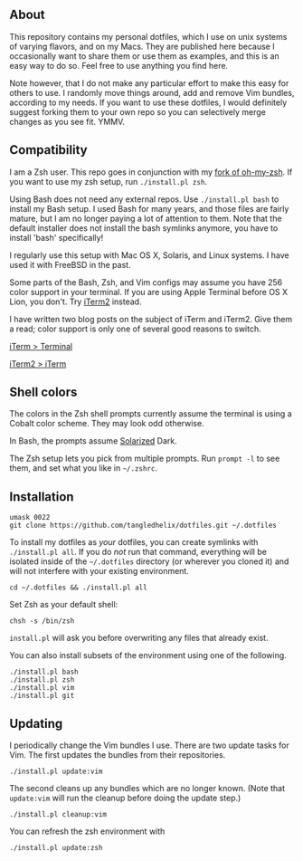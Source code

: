 
About
-----

This repository contains my personal dotfiles, which I use on unix systems of
varying flavors, and on my Macs. They are published here because I
occasionally want to share them or use them as examples, and this is an easy
way to do so. Feel free to use anything you find here.

Note however, that I do not make any particular effort to make this easy for
others to use. I randomly move things around, add and remove Vim bundles,
according to my needs. If you want to use these dotfiles, I would definitely
suggest forking them to your own repo so you can selectively merge changes as
you see fit. YMMV.

Compatibility
-------------

I am a Zsh user. This repo goes in conjunction with my
[fork of oh-my-zsh][zfork]. If you want to use my zsh setup, run
`./install.pl zsh`.

[zfork]: https://github.com/tangledhelix/oh-my-zsh

Using Bash does not need any external repos. Use `./install.pl bash` to
install my Bash setup. I used Bash for many years, and those files are fairly
mature, but I am no longer paying a lot of attention to them. Note that the
default installer does not install the bash symlinks anymore, you have
to install 'bash' specifically!

I regularly use this setup with Mac OS X, Solaris, and Linux systems. I have
used it with FreeBSD in the past.

Some parts of the Bash, Zsh, and Vim configs may assume you have 256 color
support in your terminal. If you are using Apple Terminal before OS X Lion,
you don't. Try [iTerm2][] instead.

[iterm2]: http://sites.google.com/site/iterm2home/

I have written two blog posts on the subject of iTerm and iTerm2. Give them a
read; color support is only one of several good reasons to switch.

[iTerm > Terminal](http://tangledhelix.com/blog/2010/11/20/iterm-terminal/)

[iTerm2 > iTerm](http://tangledhelix.com/blog/2010/12/06/iterm2-iterm/)

Shell colors
------------

The colors in the Zsh shell prompts currently assume the terminal is using
a Cobalt color scheme. They may look odd otherwise.

In Bash, the prompts assume [Solarized][] Dark.

[solarized]: http://ethanschoonover.com/solarized

The Zsh setup lets you pick from multiple prompts. Run `prompt -l` to see
them, and set what you like in `~/.zshrc`.

Installation
------------

    umask 0022
    git clone https://github.com/tangledhelix/dotfiles.git ~/.dotfiles

To install my dotfiles as *your* dotfiles, you can create symlinks with
`./install.pl all`. If you do *not* run that command, everything will be
isolated inside of the `~/.dotfiles` directory (or wherever you cloned it)
and will not interfere with your existing environment.

    cd ~/.dotfiles && ./install.pl all

Set Zsh as your default shell:

    chsh -s /bin/zsh

`install.pl` will ask you before overwriting any files that already exist.

You can also install subsets of the environment using one of the following.

    ./install.pl bash
    ./install.pl zsh
    ./install.pl vim
    ./install.pl git

Updating
--------

I periodically change the Vim bundles I use. There are two update tasks for
Vim. The first updates the bundles from their repositories.

    ./install.pl update:vim

The second cleans up any bundles which are no longer known. (Note that
`update:vim` will run the cleanup before doing the update step.)

    ./install.pl cleanup:vim

You can refresh the zsh environment with

    ./install.pl update:zsh

